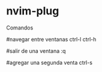 # nvim-plug
Comandos

#navegar entre ventanas
ctrl-l
ctrl-h

#salir de una ventana 
:q

#agregar una segunda venta
ctrl-s
